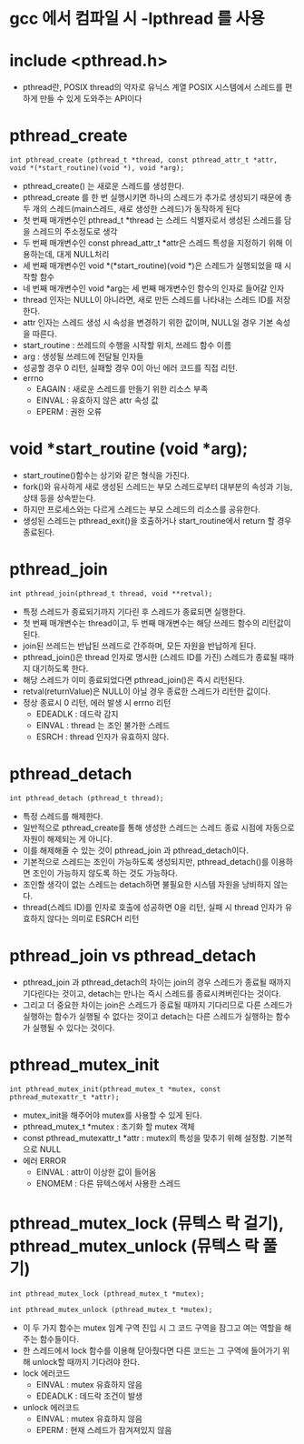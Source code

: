 # gcc 에서 컴파일 시 -lpthread 를 사용

# include <pthread.h>
- pthread란, POSIX thread의 약자로 유닉스 계열 POSIX 시스템에서 스레드를 편하게 만들 수 있게 도와주는 API이다


# pthread_create
```
int pthread_create (pthread_t *thread, const pthread_attr_t *attr, void *(*start_routine)(void *), void *arg);
```
- pthread_create() 는 새로운 스레드를 생성한다.
- pthread_create 를 한 번 실행시키면 하나의 스레드가 추가로 생성되기 때문에 총 두 개의 스레드(main스레드, 새로 생성한 스레드)가 동작하게 된다
- 첫 번째 매개변수인 pthread_t *thread 는 스레드 식별자로서 생성된 스레드를 담을 스레드의 주소정도로 생각
- 두 번째 매개변수인 const phread_attr_t *attr은 스레드 특성을 지정하기 위해 이용하는데, 대게 NULL처리
- 세 번째 매개변수인 void *(*start_routine)(void *)은 스레드가 실행되었을 때 시작할 함수
- 네 번째 매개변수인 void *arg는 세 번째 매개변수인 함수의 인자로 들어갈 인자
- thread 인자는 NULL이 아니라면, 새로 만든 스레드를 나타내는 스레드 ID를 저장한다.
- attr 인자는 스레드 생성 시 속성을 변경하기 위한 값이며, NULL일 경우 기본 속성을 따른다.
- start_routine : 쓰레드의 수행을 시작할 위치, 쓰레드 함수 이름
- arg : 생성될 쓰레드에 전달될 인자들
- 성공할 경우 0 리턴, 실패할 경우 0이 아닌 에러 코드를 직접 리턴.
- errno
  - EAGAIN : 새로운 스레드를 만들기 위한 리소스 부족
  - EINVAL : 유효하지 않은 attr 속성 값
  - EPERM : 권한 오류 

# void *start_routine (void *arg);
- start_routine()함수는 상기와 같은 형식을 가진다.
- fork()와 유사하게 새로 생성된 스레드는 부모 스레드로부터 대부분의 속성과 기능, 상태 등을 상속받는다.
- 하지만 프로세스와는 다르게 스레드는 부모 스레드의 리소스를 공유한다.
- 생성된 스레드는 pthread_exit()을 호출하거나 start_routine에서 return 할 경우 종료된다.

# pthread_join
```
int pthread_join(pthread_t thread, void **retval);
```
- 특정 스레드가 종료되기까지 기다린 후 스레드가 종료되면 실행한다.
- 첫 번째 매개변수는 thread이고, 두 번째 매개변수는 해당 쓰레드 함수의 리턴값이 된다.
- join된 쓰레드는 반납된 쓰레드로 간주하며, 모든 자원을 반납하게 된다.
- pthread_join()은 thread 인자로 명시한 (스레드 ID를 가진) 스레드가 종료될 때까지 대기하도록 한다.
- 해당 스레드가 이미 종료되었다면 pthread_join()은 즉시 리턴된다.
- retval(returnValue)은 NULL이 아닐 경우 종료한 스레드가 리턴한 값이다.
- 정상 종료시 0 리턴, 에러 발생 시 errno 리턴
  - EDEADLK : 데드락 감지
  - EINVAL : thread 는 조인 불가한 스레드
  - ESRCH : thread 인자가 유효하지 않다. 

# pthread_detach
```
int pthread_detach (pthread_t thread);
```
- 특정 스레드를 해제한다.
- 일반적으로 pthread_create를 통해 생성한 스레드는 스레드 종료 시점에 자동으로 자원이 해제되는 게 아니다.
- 이를 해제해줄 수 있는 것이 pthread_join 과 pthread_detach이다.
- 기본적으로 스레드는 조인이 가능하도록 생성되지만, pthread_detach()를 이용하면 조인이 가능하지 않도록 하는 것도 가능하다.
- 조인할 생각이 없는 스레드는 detach하면 불필요한 시스템 자원을 낭비하지 않는다.
- thread(스레드 ID)를 인자로 호출에 성공하면 0을 리턴, 실패 시 thread 인자가 유효하지 않다는 의미로 ESRCH 리턴

# pthread_join vs pthread_detach
- pthread_join 과 pthread_detach의 차이는 join의 경우 스레드가 종료될 때까지 기다린다는 것이고, detach는 만나는 즉시 스레드를 종료시켜버린다는 것이다.
- 그리고 더 중요한 차이는 join은 스레드가 종료될 때까지 기다리므로 다른 스레드가 실행하는 함수가 실행될 수 없다는 것이고 detach는 다른 스레드가 실행하는 함수가 실행될 수 있다는 것이다.

# pthread_mutex_init
```
int pthread_mutex_init(pthread_mutex_t *mutex, const pthread_mutexattr_t *attr);
```
- mutex_init을 해주어야 mutex를 사용할 수 있게 된다.
- pthread_mutex_t *mutex : 초기화 할 mutex 객체
- const pthread_mutexattr_t *attr : mutex의 특성을 맞추기 위해 설정함. 기본적으로 NULL
- 에러 ERROR
  - EINVAL : attr이 이상한 값이 들어옴
  - ENOMEM : 다른 뮤텍스에서 사용한 스레드 

# pthread_mutex_lock (뮤텍스 락 걸기), pthread_mutex_unlock (뮤텍스 락 풀기)
```
int pthread_mutex_lock (pthread_mutex_t *mutex);

int pthread_mutex_unlock (pthread_mutex_t *mutex);
```
- 이 두 가지 함수는 mutex 임계 구역 진입 시 그 코드 구역을 잠그고 여는 역할을 해주는 함수들이다.
- 한 스레드에서 lock 함수를 이용해 닫아줬다면 다른 코드는 그 구역에 들어가기 위해 unlock할 때까지 기다려야 한다.
- lock 에러코드
  - EINVAL : mutex 유효하지 않음
  - EDEADLK : 데드락 조건이 발생
- unlock 에러코드
  - EINVAL : mutex 유효하지 않음
  - EPERM : 현재 스레드가 잠겨져있지 않음 
